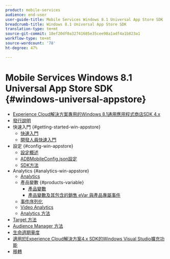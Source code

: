 ```yaml
---
product: mobile-services
audience: end-user
user-guide-title: Mobile Services Windows 8.1 Universal App Store SDK
breadcrumb-title: Windows 8.1 Universal App Store SDK
translation-type: tm+mt
source-git-commit: 18ef20df0a32741685e35cee98a1adf4a1b823a1
workflow-type: tm+mt
source-wordcount: '78'
ht-degree: 47%

---
```



# Mobile Services Windows 8.1 Universal App Store SDK {#windows-universal-appstore}

+ [Experience Cloud解決方案專用的Windows 8.1通用應用程式商店SDK 4.x](overview.md)
+ [發行說明](release-notes.md)
+ 快速入門 {#getting-started-win-appstore}
   + [快速入門](c-getting-started/c-getting-started.md)
   + [開發人員快速入門](c-getting-started/dev-qs.md)
+ 設定 {#config-win-appstore}
   + [設定概述](c-configuration/c-configuration.md)
   + [ADBMobileConfig.json設定](c-configuration/c.json.md)
   + [SDK方法](c-configuration/methods.md)
+ Analytics {#analytics-win-appstore}
   + [Analytics](analytics/analytics.md)
   + 產品變數 {#products-variable}
      + [產品變數](analytics/products/products.md)
      + [產品變數及其包含的銷售 eVar 與產品專屬事件](analytics/products/products-variable-evars-events.md)
   + [事件序列化](analytics/event-serialization.md)
   + [Video Analytics](analytics/video-qs.md)
   + [Analytics 方法](analytics/analytics-methods.md)
+ [Target 方法](target/target-methods.md)
+ [Audience Manager 方法](audiencemgmt/audience-manager-methods.md)
+ [生命週期量度](metrics.md)
+ [適用於Experience Cloud解決方案4.x SDK的Windows Visual Studio擴充功能](extensions/win-vse-4x.md)
+ [移轉](migration-v3.md)
